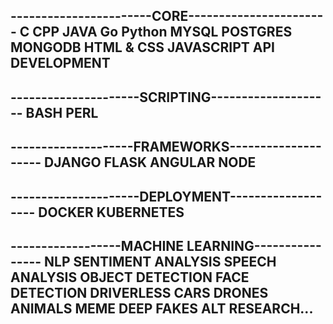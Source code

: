 -----------------------CORE-----------------------
C
CPP
JAVA
Go
Python
MYSQL
POSTGRES
MONGODB
HTML & CSS
JAVASCRIPT
API DEVELOPMENT
--------------------------------------------------

---------------------SCRIPTING--------------------
BASH
PERL
--------------------------------------------------

--------------------FRAMEWORKS--------------------
DJANGO
FLASK
ANGULAR
NODE
--------------------------------------------------

---------------------DEPLOYMENT-------------------
DOCKER
KUBERNETES
--------------------------------------------------

------------------MACHINE LEARNING----------------
NLP SENTIMENT ANALYSIS
SPEECH ANALYSIS
OBJECT DETECTION
FACE DETECTION
DRIVERLESS CARS
DRONES
ANIMALS
MEME
DEEP FAKES
ALT RESEARCH...
-------------------------------------------------

